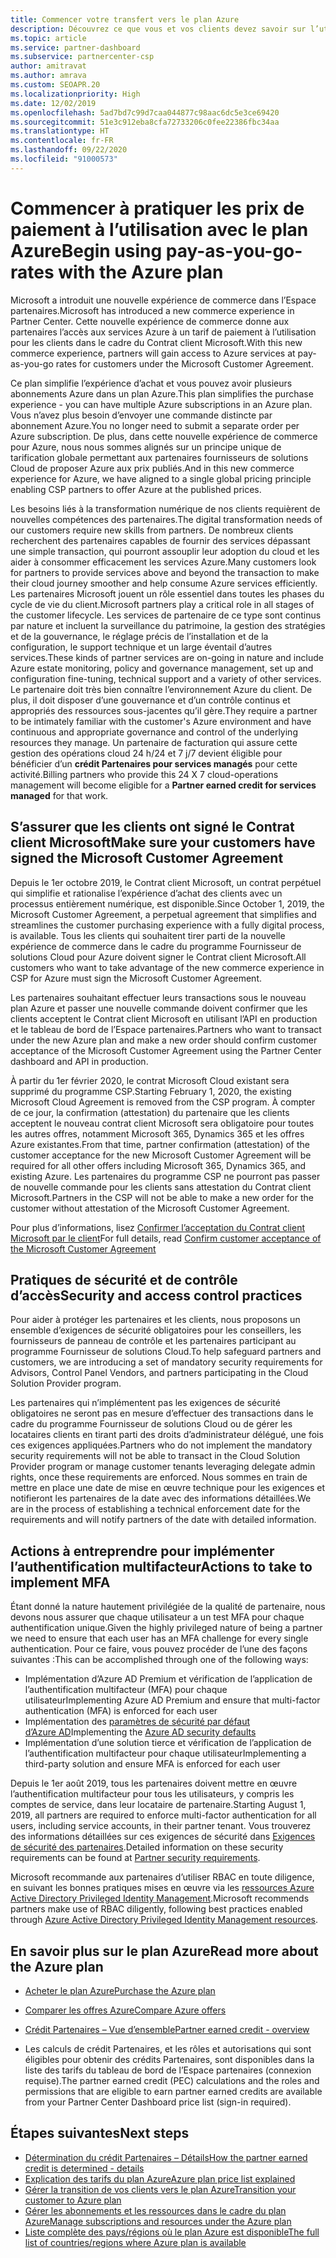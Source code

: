 ```yaml
---
title: Commencer votre transfert vers le plan Azure
description: Découvrez ce que vous et vos clients devez savoir sur l’utilisation du plan de paiement à l’utilisation Azure, notamment les premières étapes, les précautions de sécurité et comment démarrer.
ms.topic: article
ms.service: partner-dashboard
ms.subservice: partnercenter-csp
author: amitravat
ms.author: amrava
ms.custom: SEOAPR.20
ms.localizationpriority: High
ms.date: 12/02/2019
ms.openlocfilehash: 5ad7bd7c99d7caa044877c98aac6dc5e3ce69420
ms.sourcegitcommit: 51e3c912eba8cfa72733206c0fee22386fbc34aa
ms.translationtype: HT
ms.contentlocale: fr-FR
ms.lasthandoff: 09/22/2020
ms.locfileid: "91000573"
---
```

# <a name="begin-using-pay-as-you-go-rates-with-the-azure-plan"></a><span data-ttu-id="1eb06-103">Commencer à pratiquer les prix de paiement à l’utilisation avec le plan Azure</span><span class="sxs-lookup"><span data-stu-id="1eb06-103">Begin using pay-as-you-go-rates with the Azure plan</span></span>

<span data-ttu-id="1eb06-104">Microsoft a introduit une nouvelle expérience de commerce dans l’Espace partenaires.</span><span class="sxs-lookup"><span data-stu-id="1eb06-104">Microsoft has introduced a new commerce experience in Partner Center.</span></span>  <span data-ttu-id="1eb06-105">Cette nouvelle expérience de commerce donne aux partenaires l’accès aux services Azure à un tarif de paiement à l’utilisation pour les clients dans le cadre du Contrat client Microsoft.</span><span class="sxs-lookup"><span data-stu-id="1eb06-105">With this new commerce experience, partners will gain access to Azure services at pay-as-you-go rates for customers under the Microsoft Customer Agreement.</span></span>

<span data-ttu-id="1eb06-106">Ce plan simplifie l’expérience d’achat et vous pouvez avoir plusieurs abonnements Azure dans un plan Azure.</span><span class="sxs-lookup"><span data-stu-id="1eb06-106">This plan simplifies the purchase experience - you can have multiple Azure subscriptions in an Azure plan.</span></span> <span data-ttu-id="1eb06-107">Vous n’avez plus besoin d’envoyer une commande distincte par abonnement Azure.</span><span class="sxs-lookup"><span data-stu-id="1eb06-107">You no longer need to submit a separate order per Azure subscription.</span></span> <span data-ttu-id="1eb06-108">De plus, dans cette nouvelle expérience de commerce pour Azure, nous nous sommes alignés sur un principe unique de tarification globale permettant aux partenaires fournisseurs de solutions Cloud de proposer Azure aux prix publiés.</span><span class="sxs-lookup"><span data-stu-id="1eb06-108">And in this new commerce experience for Azure, we have aligned to a single global pricing principle enabling CSP partners to offer Azure at the published prices.</span></span>

<span data-ttu-id="1eb06-109">Les besoins liés à la transformation numérique de nos clients requièrent de nouvelles compétences des partenaires.</span><span class="sxs-lookup"><span data-stu-id="1eb06-109">The digital transformation needs of our customers require new skills from partners.</span></span> <span data-ttu-id="1eb06-110">De nombreux clients recherchent des partenaires capables de fournir des services dépassant une simple transaction, qui pourront assouplir leur adoption du cloud et les aider à consommer efficacement les services Azure.</span><span class="sxs-lookup"><span data-stu-id="1eb06-110">Many customers look for partners to provide services above and beyond the transaction to make their cloud journey smoother and help consume Azure services efficiently.</span></span> <span data-ttu-id="1eb06-111">Les partenaires Microsoft jouent un rôle essentiel dans toutes les phases du cycle de vie du client.</span><span class="sxs-lookup"><span data-stu-id="1eb06-111">Microsoft partners play a critical role in all stages of the customer lifecycle.</span></span> <span data-ttu-id="1eb06-112">Les services de partenaire de ce type sont continus par nature et incluent la surveillance du patrimoine, la gestion des stratégies et de la gouvernance, le réglage précis de l’installation et de la configuration, le support technique et un large éventail d’autres services.</span><span class="sxs-lookup"><span data-stu-id="1eb06-112">These kinds of partner services are on-going in nature and include Azure estate monitoring, policy and governance management, set up and configuration fine-tuning, technical support and a variety of other services.</span></span> <span data-ttu-id="1eb06-113">Le partenaire doit très bien connaître l’environnement Azure du client. De plus, il doit disposer d’une gouvernance et d’un contrôle continus et appropriés des ressources sous-jacentes qu’il gère.</span><span class="sxs-lookup"><span data-stu-id="1eb06-113">They require a partner to be intimately familiar with the customer's Azure environment and have continuous and appropriate governance and control of the underlying resources they manage.</span></span> <span data-ttu-id="1eb06-114">Un partenaire de facturation qui assure cette gestion des opérations cloud 24 h/24 et 7 j/7 devient éligible pour bénéficier d’un **crédit Partenaires pour services managés** pour cette activité.</span><span class="sxs-lookup"><span data-stu-id="1eb06-114">Billing partners who provide this 24 X 7 cloud-operations management will become eligible for a **Partner earned credit for services managed** for that work.</span></span>

## <a name="make-sure-your-customers-have-signed-the-microsoft-customer-agreement"></a><span data-ttu-id="1eb06-115">S’assurer que les clients ont signé le Contrat client Microsoft</span><span class="sxs-lookup"><span data-stu-id="1eb06-115">Make sure your customers have signed the Microsoft Customer Agreement</span></span>

<span data-ttu-id="1eb06-116">Depuis le 1er octobre 2019, le Contrat client Microsoft, un contrat perpétuel qui simplifie et rationalise l’expérience d’achat des clients avec un processus entièrement numérique, est disponible.</span><span class="sxs-lookup"><span data-stu-id="1eb06-116">Since October 1, 2019, the Microsoft Customer Agreement, a perpetual agreement that simplifies and streamlines the customer purchasing experience with a fully digital process, is available.</span></span> <span data-ttu-id="1eb06-117">Tous les clients qui souhaitent tirer parti de la nouvelle expérience de commerce dans le cadre du programme Fournisseur de solutions Cloud pour Azure doivent signer le Contrat client Microsoft.</span><span class="sxs-lookup"><span data-stu-id="1eb06-117">All customers who want to take advantage of the new commerce experience in CSP for Azure must sign the Microsoft Customer Agreement.</span></span>

<span data-ttu-id="1eb06-118">Les partenaires souhaitant effectuer leurs transactions sous le nouveau plan Azure et passer une nouvelle commande doivent confirmer que les clients acceptent le Contrat client Microsoft en utilisant l’API en production et le tableau de bord de l’Espace partenaires.</span><span class="sxs-lookup"><span data-stu-id="1eb06-118">Partners who want to transact under the new Azure plan and make a new order should confirm customer acceptance of the Microsoft Customer Agreement using the Partner Center dashboard and API in production.</span></span>

<span data-ttu-id="1eb06-119">À partir du 1er février 2020, le contrat Microsoft Cloud existant sera supprimé du programme CSP.</span><span class="sxs-lookup"><span data-stu-id="1eb06-119">Starting February 1, 2020, the existing Microsoft Cloud Agreement is removed from the CSP program.</span></span> <span data-ttu-id="1eb06-120">À compter de ce jour, la confirmation (attestation) du partenaire que les clients acceptent le nouveau contrat client Microsoft sera obligatoire pour toutes les autres offres, notamment Microsoft 365, Dynamics 365 et les offres Azure existantes.</span><span class="sxs-lookup"><span data-stu-id="1eb06-120">From that time, partner confirmation (attestation) of the customer acceptance for the new Microsoft Customer Agreement will be required for all other offers including Microsoft 365, Dynamics 365, and existing Azure.</span></span> <span data-ttu-id="1eb06-121">Les partenaires du programme CSP ne pourront pas passer de nouvelle commande pour les clients sans attestation du Contrat client Microsoft.</span><span class="sxs-lookup"><span data-stu-id="1eb06-121">Partners in the CSP will not be able to make a new order for the customer without attestation of the Microsoft Customer Agreement.</span></span>

<span data-ttu-id="1eb06-122">Pour plus d’informations, lisez [Confirmer l’acceptation du Contrat client Microsoft par le client](confirm-customer-agreement.md)</span><span class="sxs-lookup"><span data-stu-id="1eb06-122">For full details, read [Confirm customer acceptance of the Microsoft Customer Agreement](confirm-customer-agreement.md)</span></span>

## <a name="security-and-access-control-practices"></a><span data-ttu-id="1eb06-123">Pratiques de sécurité et de contrôle d’accès</span><span class="sxs-lookup"><span data-stu-id="1eb06-123">Security and access control practices</span></span>

<span data-ttu-id="1eb06-124">Pour aider à protéger les partenaires et les clients, nous proposons un ensemble d’exigences de sécurité obligatoires pour les conseillers, les fournisseurs de panneau de contrôle et les partenaires participant au programme Fournisseur de solutions Cloud.</span><span class="sxs-lookup"><span data-stu-id="1eb06-124">To help safeguard partners and customers, we are introducing a set of mandatory security requirements for Advisors, Control Panel Vendors, and partners participating in the Cloud Solution Provider program.</span></span>

<span data-ttu-id="1eb06-125">Les partenaires qui n’implémentent pas les exigences de sécurité obligatoires ne seront pas en mesure d’effectuer des transactions dans le cadre du programme Fournisseur de solutions Cloud ou de gérer les locataires clients en tirant parti des droits d’administrateur délégué, une fois ces exigences appliquées.</span><span class="sxs-lookup"><span data-stu-id="1eb06-125">Partners who do not implement the mandatory security requirements will not be able to transact in the Cloud Solution Provider program or manage customer tenants leveraging delegate admin rights, once these requirements are enforced.</span></span> <span data-ttu-id="1eb06-126">Nous sommes en train de mettre en place une date de mise en œuvre technique pour les exigences et notifieront les partenaires de la date avec des informations détaillées.</span><span class="sxs-lookup"><span data-stu-id="1eb06-126">We are in the process of establishing a technical enforcement date for the requirements and will notify partners of the date with detailed information.</span></span>

## <a name="actions-to-take-to-implement-mfa"></a><span data-ttu-id="1eb06-127">Actions à entreprendre pour implémenter l’authentification multifacteur</span><span class="sxs-lookup"><span data-stu-id="1eb06-127">Actions to take to implement MFA</span></span>

<span data-ttu-id="1eb06-128">Étant donné la nature hautement privilégiée de la qualité de partenaire, nous devons nous assurer que chaque utilisateur a un test MFA pour chaque authentification unique.</span><span class="sxs-lookup"><span data-stu-id="1eb06-128">Given the highly privileged nature of being a partner we need to ensure that each user has an MFA challenge for every single authentication.</span></span> <span data-ttu-id="1eb06-129">Pour ce faire, vous pouvez procéder de l’une des façons suivantes :</span><span class="sxs-lookup"><span data-stu-id="1eb06-129">This can be accomplished through one of the following ways:</span></span>

- <span data-ttu-id="1eb06-130">Implémentation d’Azure AD Premium et vérification de l’application de l’authentification multifacteur (MFA) pour chaque utilisateur</span><span class="sxs-lookup"><span data-stu-id="1eb06-130">Implementing Azure AD Premium and ensure that multi-factor authentication (MFA) is enforced for each user</span></span>
- <span data-ttu-id="1eb06-131">Implémentation des [paramètres de sécurité par défaut d’Azure AD](/azure/active-directory/conditional-access/concept-conditional-access-security-defaults)</span><span class="sxs-lookup"><span data-stu-id="1eb06-131">Implementing the [Azure AD security defaults](/azure/active-directory/conditional-access/concept-conditional-access-security-defaults)</span></span>
- <span data-ttu-id="1eb06-132">Implémentation d’une solution tierce et vérification de l’application de l’authentification multifacteur pour chaque utilisateur</span><span class="sxs-lookup"><span data-stu-id="1eb06-132">Implementing a third-party solution and ensure MFA is enforced for each user</span></span>

<span data-ttu-id="1eb06-133">Depuis le 1er août 2019, tous les partenaires doivent mettre en œuvre l’authentification multifacteur pour tous les utilisateurs, y compris les comptes de service, dans leur locataire de partenaire.</span><span class="sxs-lookup"><span data-stu-id="1eb06-133">Starting August 1, 2019, all partners are required to enforce multi-factor authentication for all users, including service accounts, in their partner tenant.</span></span> <span data-ttu-id="1eb06-134">Vous trouverez des informations détaillées sur ces exigences de sécurité dans [Exigences de sécurité des partenaires](partner-security-requirements.md).</span><span class="sxs-lookup"><span data-stu-id="1eb06-134">Detailed information on these security requirements can be found at [Partner security requirements](partner-security-requirements.md).</span></span>

<span data-ttu-id="1eb06-135">Microsoft recommande aux partenaires d’utiliser RBAC en toute diligence, en suivant les bonnes pratiques mises en œuvre via les [ressources Azure Active Directory Privileged Identity Management](/azure/active-directory/privileged-identity-management/pim-configure).</span><span class="sxs-lookup"><span data-stu-id="1eb06-135">Microsoft recommends partners make use of RBAC diligently, following best practices enabled through [Azure Active Directory Privileged Identity Management resources](/azure/active-directory/privileged-identity-management/pim-configure).</span></span>

## <a name="read-more-about-the-azure-plan"></a><span data-ttu-id="1eb06-136">En savoir plus sur le plan Azure</span><span class="sxs-lookup"><span data-stu-id="1eb06-136">Read more about the Azure plan</span></span>

- [<span data-ttu-id="1eb06-137">Acheter le plan Azure</span><span class="sxs-lookup"><span data-stu-id="1eb06-137">Purchase the Azure plan</span></span>](purchase-azure-plan.md)

- [<span data-ttu-id="1eb06-138">Comparer les offres Azure</span><span class="sxs-lookup"><span data-stu-id="1eb06-138">Compare Azure offers</span></span>](compare-azure-offers.md)

- [<span data-ttu-id="1eb06-139">Crédit Partenaires – Vue d’ensemble</span><span class="sxs-lookup"><span data-stu-id="1eb06-139">Partner earned credit - overview</span></span>](partner-earned-credit.md)

- <span data-ttu-id="1eb06-140">Les calculs de crédit Partenaires, et les rôles et autorisations qui sont éligibles pour obtenir des crédits Partenaires, sont disponibles dans la liste des tarifs du tableau de bord de l’Espace partenaires (connexion requise).</span><span class="sxs-lookup"><span data-stu-id="1eb06-140">The partner earned credit (PEC) calculations and the roles and permissions that are eligible to earn partner earned credits are available from your Partner Center Dashboard price list (sign-in required).</span></span>

## <a name="next-steps"></a><span data-ttu-id="1eb06-141">Étapes suivantes</span><span class="sxs-lookup"><span data-stu-id="1eb06-141">Next steps</span></span> 

- [<span data-ttu-id="1eb06-142">Détermination du crédit Partenaires – Détails</span><span class="sxs-lookup"><span data-stu-id="1eb06-142">How the partner earned credit is determined - details</span></span>](partner-earned-credit-explanation.md)
- [<span data-ttu-id="1eb06-143">Explication des tarifs du plan Azure</span><span class="sxs-lookup"><span data-stu-id="1eb06-143">Azure plan price list explained</span></span>](azure-plan-price-list.md)
- [<span data-ttu-id="1eb06-144">Gérer la transition de vos clients vers le plan Azure</span><span class="sxs-lookup"><span data-stu-id="1eb06-144">Transition your customer to Azure plan</span></span>](azure-plan-transition.md)
- [<span data-ttu-id="1eb06-145">Gérer les abonnements et les ressources dans le cadre du plan Azure</span><span class="sxs-lookup"><span data-stu-id="1eb06-145">Manage subscriptions and resources under the Azure plan</span></span>](azure-plan-manage.md)
- [<span data-ttu-id="1eb06-146">Liste complète des pays/régions où le plan Azure est disponible</span><span class="sxs-lookup"><span data-stu-id="1eb06-146">The full list of countries/regions where Azure plan is available</span></span>](https://query.prod.cms.rt.microsoft.com/cms/api/am/binary/RE3QN0x)
